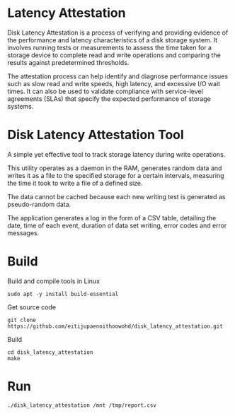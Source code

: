 # Latency Attestation

Disk Latency Attestation is a process of verifying and providing evidence of the performance and latency characteristics of a disk storage system. It involves running tests or measurements to assess the time taken for a storage device to complete read and write operations and comparing the results against predetermined thresholds.

The attestation process can help identify and diagnose performance issues such as slow read and write speeds, high latency, and excessive I/O wait times. It can also be used to validate compliance with service-level agreements (SLAs) that specify the expected performance of storage systems.

# Disk Latency Attestation Tool
A simple yet effective tool to track storage latency during write operations.

This utility operates as a daemon in the RAM, generates random data and writes it as a file to the specified storage for a certain intervals, measuring the time it took to write a file of a defined size.

The data cannot be cached because each new writing test is generated as pseudo-random data.

The application generates a log in the form of a CSV table, detailing the date, time of each event, duration of data set writing, error codes and error messages.

# Build

Build and compile tools in Linux
```
sudo apt -y install build-essential
```

Get source code
```
git clone https://github.com/eitijupaenoithoowohd/disk_latency_attestation.git
```

Build
```
cd disk_latency_attestation
make
```

# Run
```
./disk_latency_attestation /mnt /tmp/report.csv
```
